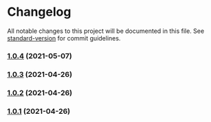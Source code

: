 # Changelog

All notable changes to this project will be documented in this file. See [standard-version](https://github.com/conventional-changelog/standard-version) for commit guidelines.

### [1.0.4](https://github.com/HighCWu/waifu2x-tfjs/compare/v1.0.3...v1.0.4) (2021-05-07)

### [1.0.3](https://github.com/HighCWu/waifu2x-tfjs/compare/v1.0.2...v1.0.3) (2021-04-26)

### [1.0.2](https://github.com/HighCWu/waifu2x-tfjs/compare/v1.0.1...v1.0.2) (2021-04-26)

### [1.0.1](https://github.com/HighCWu/waifu2x-tfjs/compare/v1.0.0...v1.0.1) (2021-04-26)
